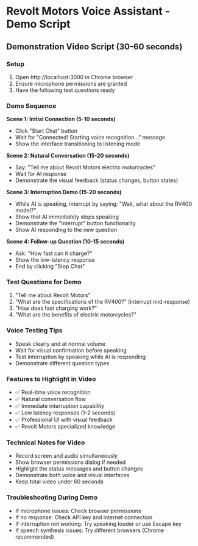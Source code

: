 # Revolt Motors Voice Assistant - Demo Script

## Demonstration Video Script (30-60 seconds)

### Setup
1. Open http://localhost:3000 in Chrome browser
2. Ensure microphone permissions are granted
3. Have the following test questions ready

### Demo Sequence

**Scene 1: Initial Connection (5-10 seconds)**
- Click "Start Chat" button
- Wait for "Connected! Starting voice recognition..." message
- Show the interface transitioning to listening mode

**Scene 2: Natural Conversation (15-20 seconds)**
- Say: "Tell me about Revolt Motors electric motorcycles"
- Wait for AI response
- Demonstrate the visual feedback (status changes, button states)

**Scene 3: Interruption Demo (15-20 seconds)**
- While AI is speaking, interrupt by saying: "Wait, what about the RV400 model?"
- Show that AI immediately stops speaking
- Demonstrate the "Interrupt" button functionality
- Show AI responding to the new question

**Scene 4: Follow-up Question (10-15 seconds)**
- Ask: "How fast can it charge?"
- Show the low-latency response
- End by clicking "Stop Chat"

### Test Questions for Demo
1. "Tell me about Revolt Motors"
2. "What are the specifications of the RV400?" (interrupt mid-response)
3. "How does fast charging work?"
4. "What are the benefits of electric motorcycles?"

### Voice Testing Tips
- Speak clearly and at normal volume
- Wait for visual confirmation before speaking
- Test interruption by speaking while AI is responding
- Demonstrate different question types

### Features to Highlight in Video
- ✅ Real-time voice recognition
- ✅ Natural conversation flow
- ✅ Immediate interruption capability
- ✅ Low latency responses (1-2 seconds)
- ✅ Professional UI with visual feedback
- ✅ Revolt Motors specialized knowledge

### Technical Notes for Video
- Record screen and audio simultaneously
- Show browser permissions dialog if needed
- Highlight the status messages and button changes
- Demonstrate both voice and visual interfaces
- Keep total video under 60 seconds

### Troubleshooting During Demo
- If microphone issues: Check browser permissions
- If no response: Check API key and internet connection
- If interruption not working: Try speaking louder or use Escape key
- If speech synthesis issues: Try different browsers (Chrome recommended)
